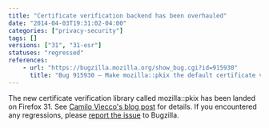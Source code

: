 ```yaml
---
title: "Certificate verification backend has been overhauled"
date: "2014-04-03T19:31:02-04:00"
categories: ["privacy-security"]
tags: []
versions: ["31", "31-esr"]
statuses: "regressed"
references:
    - url: "https://bugzilla.mozilla.org/show_bug.cgi?id=915930"
      title: "Bug 915930 – Make mozilla::pkix the default certificate verifier"
---
```

The new certificate verification library called mozilla::pkix has been landed on Firefox 31. See [Camilo Viecco's blog post](https://blog.mozilla.org/security/2014/04/24/exciting-updates-to-certificate-verification-in-gecko/) for details. If you encountered any regressions, please [report the issue](https://bugzilla.mozilla.org/enter_bug.cgi?product=Core&component=Security%3A%20PSM) to Bugzilla.
